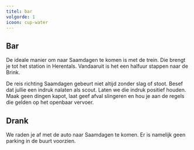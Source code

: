 ```yaml
---
titel: bar
volgorde: 1
icoon: cup-water
---
```


## Bar

De ideale manier om naar Saamdagen te komen is met de trein. Die brengt je tot het station in Herentals. Vandaaruit is het een halfuur stappen naar de Brink.  

De reis richting Saamdagen gebeurt niet altijd zonder slag of stoot. Besef dat jullie een indruk nalaten als scout. Laten we die indruk positief houden. Maak geen dingen kapot, laat geef afval slingeren en hou je aan de regels die gelden op het openbaar vervoer.

## Drank

We raden je af met de auto naar Saamdagen te komen. Er is namelijk geen parking in de buurt voorzien.
